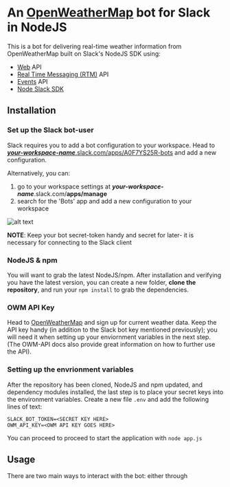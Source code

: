 # An [OpenWeatherMap](https://openweathermap.org/api) bot for Slack in NodeJS 
This is a bot for delivering real-time weather information from OpenWeatherMap built on Slack's NodeJS SDK using:
- [Web](https://api.slack.com/web) API
- [Real Time Messaging (RTM)](https://api.slack.com/rtm) API
- [Events](https://api.slack.com/events-api) API
- [Node Slack SDK](https://github.com/slackapi/node-slack-sdk)

## Installation
### Set up the Slack bot-user
Slack requires you to add a bot configuration to your workspace. Head to
[**_your-workspace-name_**.slack.com/apps/A0F7YS25R-bots](https://slack.com/apps/A0F7YS25R-bots)
and add a new configuration.

Alternatively, you can:
1. go to your workspace settings at **_your-workspace-name_**.slack.com/**apps/manage**
2. search for the 'Bots' app and add a new configuration to your workspace

![alt text](https://i.imgur.com/QuwB4M1.gif "Search and add")

**NOTE**: Keep your bot secret-token handy and secret for later- it is necessary for connecting to the Slack client

### NodeJS & npm
You will want to grab the latest NodeJS/npm.
After installation and verifying you have the latest version, you can create a new folder, **clone the repository**, and run your `npm install` to grab the dependencies.

### OWM API Key
Head to [OpenWeatherMap](https://openweathermap.org/appid) and sign up for current weather data.
Keep the API key handy (in addition to the Slack bot key mentioned previously); you will need it when setting up your enviornment variables in the next step.
(The OWM-API docs also provide great information on how to further use the API).

### Setting up the envrionment variables
After the repository has been cloned, NodeJS and npm updated, and dependency modules installed, the last step is to place your secret keys into the environment variables.
Create a new file `.env` and add the following lines of text:
```
SLACK_BOT_TOKEN=<SECRET KEY HERE>
OWM_API_KEY=<OWM API KEY GOES HERE>
```

You can proceed to proceed to start the application with `node app.js`

## Usage
There are two main ways to interact with the bot: either through 



